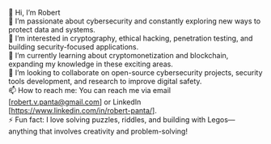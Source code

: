 👋 Hi, I’m Robert                                                                       
🔐 I’m passionate about cybersecurity and constantly exploring new ways to protect data and systems.  
👀 I’m interested in cryptography, ethical hacking, penetration testing, and building security-focused applications.  
🌱 I’m currently learning about cryptomonetization and blockchain, expanding my knowledge in these exciting areas.  
💞️ I’m looking to collaborate on open-source cybersecurity projects, security tools development, and research to improve digital safety.  
📫 How to reach me: You can reach me via email [robert.v.panta@gmail.com] or LinkedIn [https://www.linkedin.com/in/robert-panta/].   
⚡ Fun fact: I love solving puzzles, riddles, and building with Legos—anything that involves creativity and problem-solving!
